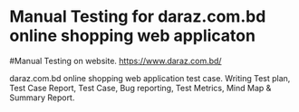 # Manual Testing for daraz.com.bd online shopping web applicaton

#Manual Testing on website.
https://www.daraz.com.bd/

daraz.com.bd online shopping web application test case. Writing Test plan, Test Case Report, Test Case, Bug reporting, Test Metrics, Mind Map & Summary Report.
